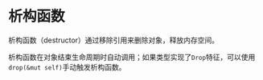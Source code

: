 # 析构函数

析构函数（destructor）通过移除引用来删除对象，释放内存空间。

析构函数在对象结束生命周期时自动调用；如果类型实现了`Drop`特征，可以使用`drop(&mut self)`手动触发析构函数。